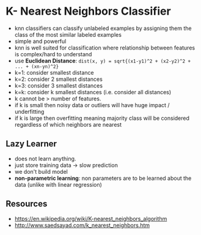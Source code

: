 # K- Nearest Neighbors Classifier

- knn classifiers can classify unlabeled examples by assigning them the class of the most similar labeled examples
- simple and powerful
- knn is well suited for classification where relationship between features is complex/hard to understand
- use __Euclidean Distance__: `dist(x, y) = sqrt{(x1-y1)^2 + (x2-y2)^2 + ... + (xn-yn)^2}`
- k=1: consider smallest distance
- k=2: consider 2 smallest distances
- k=3: consider 3 smallest distances
- k=k: consider k smallest distances (i.e. consider all distances)
- k cannot be > number of features.
- if k is small then noisy data or outliers will have huge impact / underfitting
- if k is large then overfitting meaning majority class will be considered regardless of which neighbors are nearest

## Lazy Learner
- does not learn anything.
- just store training data -> slow prediction
- we don't build model
- __non-parametric learning__: non parameters are to be learned about the data (unlike with linear regression)

## Resources
- https://en.wikipedia.org/wiki/K-nearest_neighbors_algorithm
- http://www.saedsayad.com/k_nearest_neighbors.htm